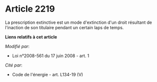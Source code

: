 # Article 2219

La prescription extinctive est un mode d'extinction d'un droit résultant de l'inaction de son titulaire pendant un certain
laps de temps.

**Liens relatifs à cet article**

_Modifié par_:

  - Loi n°2008-561 du 17 juin 2008 - art. 1

_Cité par_:

  - Code de l'énergie - art. L134-19 (V)
